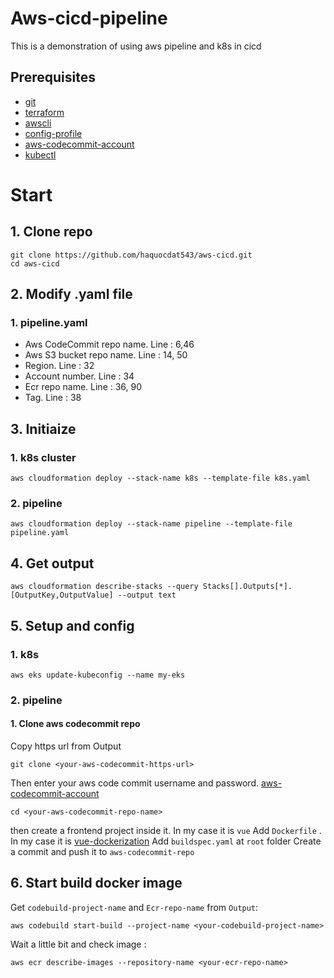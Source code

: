 # Aws-cicd-pipeline
This is a demonstration of using aws pipeline and k8s in cicd

## Prerequisites
* [git](https://git-scm.com/downloads)
* [terraform](https://developer.hashicorp.com/terraform/tutorials/aws-get-started/install-cli)
* [awscli](https://docs.aws.amazon.com/cli/latest/userguide/getting-started-install.html)
* [config-profile](https://docs.aws.amazon.com/cli/latest/reference/configure/)
* [aws-codecommit-account](https://docs.aws.amazon.com/codecommit/latest/userguide/setting-up-gc.html)
* [kubectl](https://kubernetes.io/docs/tasks/tools/)

# Start
## 1. Clone repo
```
git clone https://github.com/haquocdat543/aws-cicd.git
cd aws-cicd
```
## 2. Modify .yaml file
### 1. pipeline.yaml
* Aws CodeCommit repo name. Line : 6,46
* Aws S3 bucket repo name. Line : 14, 50
* Region. Line : 32
* Account number. Line : 34
* Ecr repo name. Line : 36, 90
* Tag. Line : 38
## 3. Initiaize
### 1. k8s cluster
```
aws cloudformation deploy --stack-name k8s --template-file k8s.yaml
```
### 2. pipeline
```
aws cloudformation deploy --stack-name pipeline --template-file pipeline.yaml
```
## 4. Get output
```
aws cloudformation describe-stacks --query Stacks[].Outputs[*].[OutputKey,OutputValue] --output text
```
## 5. Setup and config
### 1. k8s
```
aws eks update-kubeconfig --name my-eks
```
### 2. pipeline
#### 1. Clone aws codecommit repo
Copy https url from Output
```
git clone <your-aws-codecommit-https-url>
```
Then enter your aws code commit username and password. [aws-codecommit-account](https://docs.aws.amazon.com/codecommit/latest/userguide/setting-up-gc.html)
```
cd <your-aws-codecommit-repo-name>
```
then create a frontend project inside it. In my case it is `vue`
Add `Dockerfile` . In my case it is [vue-dockerization](https://v2.vuejs.org/v2/cookbook/dockerize-vuejs-app)
Add `buildspec.yaml` at `root` folder
Create a commit and push it to `aws-codecommit-repo`

## 6. Start build docker image
Get `codebuild-project-name` and `Ecr-repo-name` from `Output`:
```
aws codebuild start-build --project-name <your-codebuild-project-name>
```
Wait a little bit and check image :
```
aws ecr describe-images --repository-name <your-ecr-repo-name>
```
